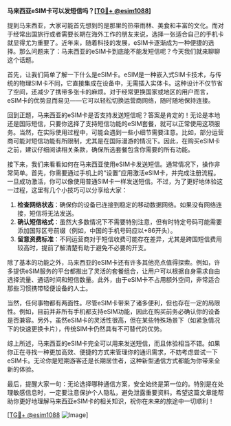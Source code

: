 **马来西亚eSIM卡可以发短信吗？[[TG💪+ @esim1088](https://t.me/s/esim1088)]**

提到马来西亚，大家可能首先想到的是那里的热带雨林、美食和丰富的文化。而对于经常出国旅行或者需要长期在海外工作的朋友来说，选择一张适合自己的手机卡就显得尤为重要了。近年来，随着科技的发展，eSIM卡逐渐成为一种便捷的选择。那么问题来了：马来西亚的eSIM卡到底能不能发短信呢？今天我们就来聊聊这个话题。

首先，让我们简单了解一下什么是eSIM卡。eSIM是一种嵌入式SIM卡技术，与传统的物理SIM卡不同，它直接集成在设备中，无需插入实体卡。这种设计不仅节省了空间，还减少了携带多张卡的麻烦。对于经常更换国家或地区的用户而言，eSIM卡的优势显而易见——它可以轻松切换运营商网络，随时随地保持连接。

回到正题，马来西亚的eSIM卡是否支持发送短信呢？答案是肯定的！无论是本地还是国际短信，只要你选择了支持短信功能的eSIM套餐，就可以正常使用这项服务。当然，在实际使用过程中，可能会遇到一些小细节需要注意。比如，部分运营商可能对短信功能有所限制，尤其是在国际漫游的情况下。因此，在购买eSIM卡之前，建议仔细阅读相关条款，确保所选套餐包含你需要的所有功能。

接下来，我们来看看如何在马来西亚使用eSIM卡发送短信。通常情况下，操作非常简单。首先，你需要通过手机上的“设置”应用激活eSIM卡，并完成注册流程。一旦成功激活，你可以像使用普通SIM卡一样发送短信。不过，为了更好地体验这一过程，这里有几个小技巧可以分享给大家：

1. **检查网络状态**：确保你的设备已连接到稳定的移动数据网络。如果没有网络连接，短信将无法发送。
2. **确认短信格式**：虽然大多数情况下不需要特别注意，但有时特定号码可能需要添加国际区号前缀（例如，中国的手机号码应以+86开头）。
3. **留意资费标准**：不同运营商对于短信收费可能存在差异，尤其是跨国短信费用较高时，提前了解清楚有助于避免不必要的开支。

除了基本的功能之外，马来西亚的eSIM卡还有许多其他亮点值得探索。例如，许多提供eSIM服务的平台都推出了灵活的套餐组合，让用户可以根据自身需求自由选择流量、通话时间和短信数量。此外，由于eSIM卡不占用额外空间，非常适合那些习惯携带轻便设备的人士。

当然，任何事物都有两面性。尽管eSIM卡带来了诸多便利，但也存在一定的局限性。例如，目前并非所有手机都支持eSIM功能，因此在购买前务必确认你的设备是否兼容。另外，虽然eSIM卡的灵活性很高，但在某些特殊场景下（如紧急情况下的快速更换卡片），传统SIM卡仍然具有不可替代的优势。

综上所述，马来西亚的eSIM卡完全可以用来发送短信，而且体验相当不错。如果你正在寻找一种更加高效、便捷的方式来管理你的通讯需求，不妨考虑尝试一下eSIM卡。无论你是短期游客还是长期居住者，这种新型通信方式都能为你带来全新的体验。

最后，提醒大家一句：无论选择哪种通信方案，安全始终是第一位的。特别是在处理敏感信息时，一定要注意保护个人隐私，避免泄露重要资料。希望这篇文章能帮助你更好地理解马来西亚eSIM卡的相关知识，祝你在未来的旅途中一切顺利！

[[TG💪+ @esim1088](https://t.me/s/esim1088) ![Image](https://i.postimg.cc/4NQfJmqS/Snipaste-2025-05-13-00-14-12.png)]